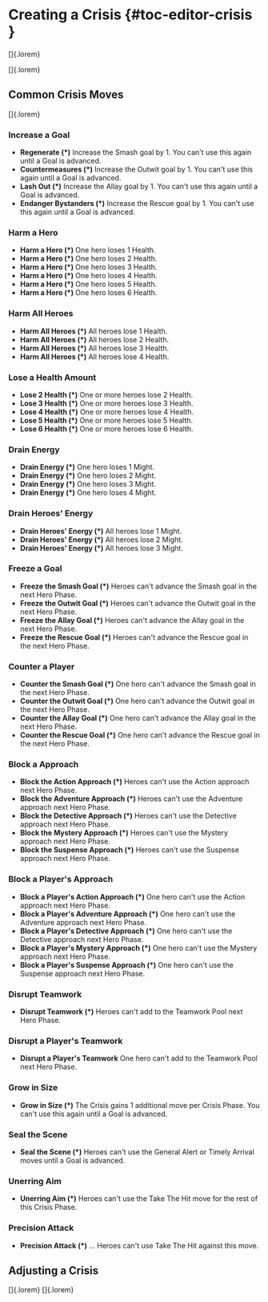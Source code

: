 # Creating a Crisis {#toc-editor-crisis }

[]{.lorem}

[]{.lorem}

## Common Crisis Moves

[]{.lorem}

### Increase a Goal
  - **Regenerate          (\*)** Increase the Smash  goal by 1. You can't use this again until a Goal is advanced.
  - **Countermeasures     (\*)** Increase the Outwit goal by 1. You can't use this again until a Goal is advanced.
  - **Lash Out            (\*)** Increase the Allay  goal by 1. You can't use this again until a Goal is advanced.
  - **Endanger Bystanders (\*)** Increase the Rescue goal by 1. You can't use this again until a Goal is advanced.

### Harm a Hero
  - **Harm a Hero (\*)** One hero loses 1 Health.
  - **Harm a Hero (\*)** One hero loses 2 Health.
  - **Harm a Hero (\*)** One hero loses 3 Health.
  - **Harm a Hero (\*)** One hero loses 4 Health.
  - **Harm a Hero (\*)** One hero loses 5 Health.
  - **Harm a Hero (\*)** One hero loses 6 Health.

### Harm All Heroes
  - **Harm All Heroes (\*)** All heroes lose 1 Health.
  - **Harm All Heroes (\*)** All heroes lose 2 Health.
  - **Harm All Heroes (\*)** All heroes lose 3 Health.
  - **Harm All Heroes (\*)** All heroes lose 4 Health.

### Lose a Health Amount
  - **Lose 2 Health (\*)** One or more heroes lose 2 Health.
  - **Lose 3 Health (\*)** One or more heroes lose 3 Health.
  - **Lose 4 Health (\*)** One or more heroes lose 4 Health.
  - **Lose 5 Health (\*)** One or more heroes lose 5 Health.
  - **Lose 6 Health (\*)** One or more heroes lose 6 Health.

### Drain Energy
  - **Drain Energy (\*)** One hero loses 1 Might.
  - **Drain Energy (\*)** One hero loses 2 Might.
  - **Drain Energy (\*)** One hero loses 3 Might.
  - **Drain Energy (\*)** One hero loses 4 Might.

### Drain Heroes' Energy
  - **Drain Heroes' Energy (\*)** All heroes lose 1 Might.
  - **Drain Heroes' Energy (\*)** All heroes lose 2 Might.
  - **Drain Heroes' Energy (\*)** All heroes lose 3 Might.

### Freeze a Goal
  - **Freeze the Smash  Goal (\*)** Heroes can't advance the Smash  goal in the next Hero Phase.
  - **Freeze the Outwit Goal (\*)** Heroes can't advance the Outwit goal in the next Hero Phase.
  - **Freeze the Allay  Goal (\*)** Heroes can't advance the Allay  goal in the next Hero Phase.
  - **Freeze the Rescue Goal (\*)** Heroes can't advance the Rescue goal in the next Hero Phase.

### Counter a Player
  - **Counter the Smash  Goal (\*)** One hero can't advance the Smash  goal in the next Hero Phase.
  - **Counter the Outwit Goal (\*)** One hero can't advance the Outwit goal in the next Hero Phase.
  - **Counter the Allay  Goal (\*)** One hero can't advance the Allay  goal in the next Hero Phase.
  - **Counter the Rescue Goal (\*)** One hero can't advance the Rescue goal in the next Hero Phase.

### Block a Approach
  - **Block the Action    Approach (\*)** Heroes can't use the Action    approach next Hero Phase.
  - **Block the Adventure Approach (\*)** Heroes can't use the Adventure approach next Hero Phase.
  - **Block the Detective Approach (\*)** Heroes can't use the Detective approach next Hero Phase.
  - **Block the Mystery   Approach (\*)** Heroes can't use the Mystery   approach next Hero Phase.
  - **Block the Suspense  Approach (\*)** Heroes can't use the Suspense  approach next Hero Phase.

### Block a Player's Approach
  - **Block a Player's Action    Approach (\*)** One hero can't use the Action    approach next Hero Phase.
  - **Block a Player's Adventure Approach (\*)** One hero can't use the Adventure approach next Hero Phase.
  - **Block a Player's Detective Approach (\*)** One hero can't use the Detective approach next Hero Phase.
  - **Block a Player's Mystery   Approach (\*)** One hero can't use the Mystery   approach next Hero Phase.
  - **Block a Player's Suspense  Approach (\*)** One hero can't use the Suspense  approach next Hero Phase.

### Disrupt Teamwork
  - **Disrupt Teamwork (\*)** Heroes can't add to the Teamwork Pool next Hero Phase.

### Disrupt a Player's Teamwork
  - **Disrupt a Player's Teamwork** One hero can't add to the Teamwork Pool next Hero Phase.

### Grow in Size
  - **Grow in Size (\*)** The Crisis gains 1 additional move per Crisis Phase. You can't use this again until a Goal is advanced.

### Seal the Scene
  - **Seal the Scene (\*)** Heroes can't use the General Alert or Timely Arrival moves until a Goal is advanced.

### Unerring Aim
  - **Unerring Aim (\*)** Heroes can't use the Take The Hit move for the rest of this Crisis Phase.

### Precision Attack
  - **Precision Attack (\*)** ... Heroes can't use Take The Hit against this move.

## Adjusting a Crisis

[]{.lorem}
[]{.lorem}


